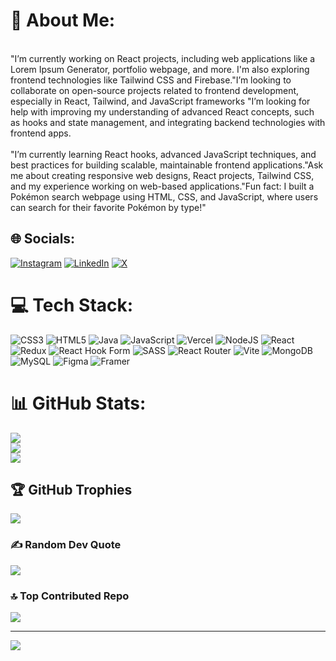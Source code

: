 # 💫 About Me:
<br>"I’m currently working on React projects, including web applications like a Lorem Ipsum Generator, portfolio webpage, and more. I'm also exploring frontend technologies like Tailwind CSS and Firebase."I’m looking to collaborate on open-source projects related to frontend development, especially in React, Tailwind, and JavaScript frameworks "I’m looking for help with improving my understanding of advanced React concepts, such as hooks and state management, and integrating backend technologies with frontend apps.<br><br>"I’m currently learning React hooks, advanced JavaScript techniques, and best practices for building scalable, maintainable frontend applications."Ask me about creating responsive web designs, React projects, Tailwind CSS, and my experience working on web-based applications."Fun fact: I built a Pokémon search webpage using HTML, CSS, and JavaScript, where users can search for their favorite Pokémon by type!"


## 🌐 Socials:
[![Instagram](https://img.shields.io/badge/Instagram-%23E4405F.svg?logo=Instagram&logoColor=white)](https://instagram.com/inc_abhishek) [![LinkedIn](https://img.shields.io/badge/LinkedIn-%230077B5.svg?logo=linkedin&logoColor=white)](https://linkedin.com/in/inc-abhishek) [![X](https://img.shields.io/badge/X-black.svg?logo=X&logoColor=white)](https://x.com/inc_abhiishek) 

# 💻 Tech Stack:
![CSS3](https://img.shields.io/badge/css3-%231572B6.svg?style=for-the-badge&logo=css3&logoColor=white) ![HTML5](https://img.shields.io/badge/html5-%23E34F26.svg?style=for-the-badge&logo=html5&logoColor=white) ![Java](https://img.shields.io/badge/java-%23ED8B00.svg?style=for-the-badge&logo=openjdk&logoColor=white) ![JavaScript](https://img.shields.io/badge/javascript-%23323330.svg?style=for-the-badge&logo=javascript&logoColor=%23F7DF1E) ![Vercel](https://img.shields.io/badge/vercel-%23000000.svg?style=for-the-badge&logo=vercel&logoColor=white) ![NodeJS](https://img.shields.io/badge/node.js-6DA55F?style=for-the-badge&logo=node.js&logoColor=white) ![React](https://img.shields.io/badge/react-%2320232a.svg?style=for-the-badge&logo=react&logoColor=%2361DAFB) ![Redux](https://img.shields.io/badge/redux-%23593d88.svg?style=for-the-badge&logo=redux&logoColor=white) ![React Hook Form](https://img.shields.io/badge/React%20Hook%20Form-%23EC5990.svg?style=for-the-badge&logo=reacthookform&logoColor=white) ![SASS](https://img.shields.io/badge/SASS-hotpink.svg?style=for-the-badge&logo=SASS&logoColor=white) ![React Router](https://img.shields.io/badge/React_Router-CA4245?style=for-the-badge&logo=react-router&logoColor=white) ![Vite](https://img.shields.io/badge/vite-%23646CFF.svg?style=for-the-badge&logo=vite&logoColor=white) ![MongoDB](https://img.shields.io/badge/MongoDB-%234ea94b.svg?style=for-the-badge&logo=mongodb&logoColor=white) ![MySQL](https://img.shields.io/badge/mysql-4479A1.svg?style=for-the-badge&logo=mysql&logoColor=white) ![Figma](https://img.shields.io/badge/figma-%23F24E1E.svg?style=for-the-badge&logo=figma&logoColor=white) ![Framer](https://img.shields.io/badge/Framer-black?style=for-the-badge&logo=framer&logoColor=blue)
# 📊 GitHub Stats:
![](https://github-readme-stats.vercel.app/api?username=inc-abhishek&theme=dark&hide_border=false&include_all_commits=false&count_private=false)<br/>
![](https://github-readme-streak-stats.herokuapp.com/?user=inc-abhishek&theme=dark&hide_border=false)<br/>
![](https://github-readme-stats.vercel.app/api/top-langs/?username=inc-abhishek&theme=dark&hide_border=false&include_all_commits=false&count_private=false&layout=compact)

## 🏆 GitHub Trophies
![](https://github-profile-trophy.vercel.app/?username=inc-abhishek&theme=radical&no-frame=false&no-bg=false&margin-w=4)

### ✍️ Random Dev Quote
![](https://quotes-github-readme.vercel.app/api?type=horizontal&theme=radical)

### 🔝 Top Contributed Repo
![](https://github-contributor-stats.vercel.app/api?username=inc-abhishek&limit=5&theme=dark&combine_all_yearly_contributions=true)

---
[![](https://visitcount.itsvg.in/api?id=inc-abhishek&icon=0&color=0)](https://visitcount.itsvg.in)

<!-- Proudly created with GPRM ( https://gprm.itsvg.in ) -->
